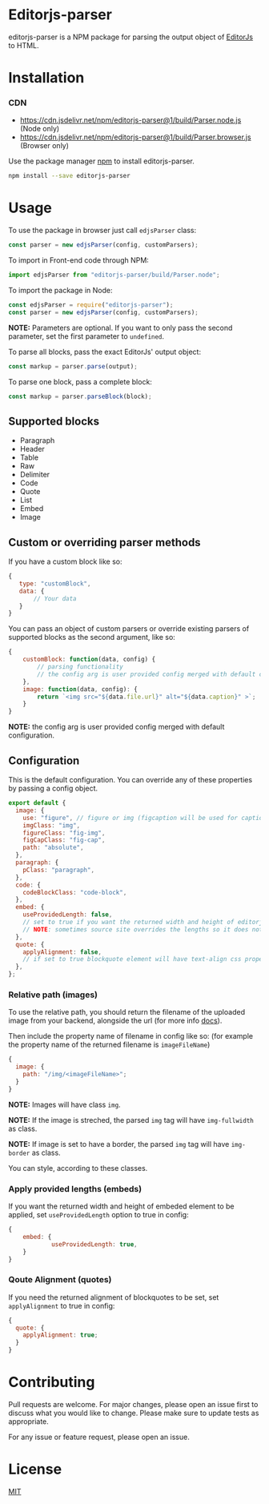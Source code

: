 # Editorjs-parser

editorjs-parser is a NPM package for parsing the output object of [EditorJs](https://github.com/codex-team/editor.js) to HTML.

# Installation

### CDN

- https://cdn.jsdelivr.net/npm/editorjs-parser@1/build/Parser.node.js (Node only)
- https://cdn.jsdelivr.net/npm/editorjs-parser@1/build/Parser.browser.js (Browser only)

Use the package manager [npm](https://www.npmjs.com/) to install editorjs-parser.

```bash
npm install --save editorjs-parser
```

# Usage

To use the package in browser just call `edjsParser` class:

```javascript
const parser = new edjsParser(config, customParsers);
```

To import in Front-end code through NPM:

```javascript
import edjsParser from "editorjs-parser/build/Parser.node";
```

To import the package in Node:

```javascript
const edjsParser = require("editorjs-parser");
const parser = new edjsParser(config, customParsers);
```

**NOTE:** Parameters are optional. If you want to only pass the second parameter, set the first parameter to `undefined`.

To parse all blocks, pass the exact EditorJs' output object:

```javascript
const markup = parser.parse(output);
```

To parse one block, pass a complete block:

```javascript
const markup = parser.parseBlock(block);
```

## Supported blocks

- Paragraph
- Header
- Table
- Raw
- Delimiter
- Code
- Quote
- List
- Embed
- Image

## Custom or overriding parser methods

If you have a custom block like so:

```javascript
{
   type: "customBlock",
   data: {
       // Your data
   }
}
```

You can pass an object of custom parsers or override existing parsers of supported blocks as the second argument, like so:

```javascript
{
    customBlock: function(data, config) {
        // parsing functionality
        // the config arg is user provided config merged with default config
    },
    image: function(data, config): {
        return `<img src="${data.file.url}" alt="${data.caption}" >`;
    }
}
```

**NOTE:** the config arg is user provided config merged with default configuration.

## Configuration

This is the default configuration. You can override any of these properties by passing a config object.

```javascript
export default {
  image: {
    use: "figure", // figure or img (figcaption will be used for caption of figure)
    imgClass: "img",
    figureClass: "fig-img",
    figCapClass: "fig-cap",
    path: "absolute",
  },
  paragraph: {
    pClass: "paragraph",
  },
  code: {
    codeBlockClass: "code-block",
  },
  embed: {
    useProvidedLength: false,
    // set to true if you want the returned width and height of editorjs to be applied
    // NOTE: sometimes source site overrides the lengths so it does not work 100%
  },
  quote: {
    applyAlignment: false,
    // if set to true blockquote element will have text-align css property set
  },
};
```

### Relative path (images)

To use the relative path, you should return the filename of the uploaded image from your backend, alongside the url (for more info [docs](https://github.com/editor-js/image#backend-response-format-)).

Then include the property name of filename in config like so: (for example the property name of the returned filename is `imageFileName`)

```javascript
{
  image: {
    path: "/img/<imageFileName>";
  }
}
```

**NOTE:** Images will have class `img`.

**NOTE:** If the image is streched, the parsed `img` tag will have `img-fullwidth` as class.

**NOTE:** If image is set to have a border, the parsed `img` tag will have `img-border` as class.

You can style, according to these classes.

### Apply provided lengths (embeds)

If you want the returned width and height of embeded element to be applied, set `useProvidedLength` option to true in config:

```javascript
{
    embed: {
            useProvidedLength: true,
    }
}
```

### Qoute Alignment (quotes)

If you need the returned alignment of blockquotes to be set, set `applyAlignment` to true in config:

```javascript
{
  quote: {
    applyAlignment: true;
  }
}
```

# Contributing

Pull requests are welcome. For major changes, please open an issue first to discuss what you would like to change. Please make sure to update tests as appropriate.

For any issue or feature request, please open an issue.

# License

[MIT](https://choosealicense.com/licenses/mit/)
